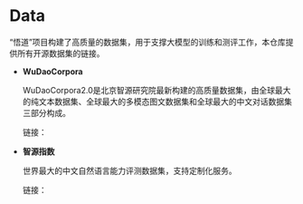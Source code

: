 # Data
“悟道”项目构建了高质量的数据集，用于支撑大模型的训练和测评工作，本仓库提供所有开源数据集的链接。

* **WuDaoCorpora**
  
  WuDaoCorpora2.0是北京智源研究院最新构建的高质量数据集，由全球最大的纯文本数据集、全球最大的多模态图文数据集和全球最大的中文对话数据集三部分构成。
  
  链接：
  
* **智源指数**

  世界最大的中文自然语言能力评测数据集，支持定制化服务。
  
  链接：
